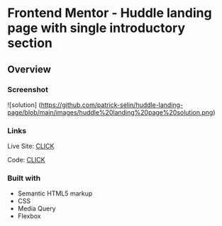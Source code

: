 # Frontend Mentor - Huddle landing page with single introductory section

## Overview

### Screenshot

![solution] (https://github.com/patrick-selin/huddle-landing-page/blob/main/images/huddle%20landing%20page%20solution.png)

### Links

 Live Site: [CLICK](https://patrick-selin.github.io/huddle-landing-page/)

 Code: [CLICK](https://github.com/patrick-selin/huddle-landing-page)

### Built with

- Semantic HTML5 markup
- CSS
- Media Query
- Flexbox
